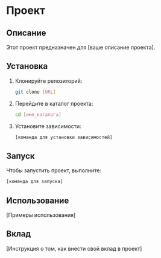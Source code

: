 # Проект

## Описание
Этот проект предназначен для [ваше описание проекта].

## Установка
1. Клонируйте репозиторий:
   ```bash
   git clone [URL]
   ```
2. Перейдите в каталог проекта:
   ```bash
   cd [имя_каталога]
   ```
3. Установите зависимости:
   ```bash
   [команда для установки зависимостей]
   ```

## Запуск
Чтобы запустить проект, выполните:
```bash
[команда для запуска]
```

## Использование
[Примеры использования]

## Вклад
[Инструкция о том, как внести свой вклад в проект]